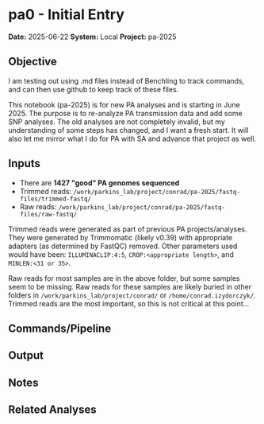 # pa0 - Initial Entry

**Date:** 2025-06-22
**System:** Local
**Project:** pa-2025

## Objective

I am testing out using .md files instead of Benchling to track commands, and can then use github to keep track 
of these files.

This notebook (pa-2025) is for new PA analyses and is starting in June 2025. The purpose is to re-analyze PA 
transmission data and add some SNP analyses. The old analyses are not completely invalid, but my understanding 
of some steps has changed, and I want a fresh start. It will also let me mirror what I do for PA with SA and 
advance that project as well.

## Inputs

- There are **1427 "good" PA genomes sequenced**
- Trimmed reads: `/work/parkins_lab/project/conrad/pa-2025/fastq-files/trimmed-fastq/`
- Raw reads: `/work/parkins_lab/project/conrad/pa-2025/fastq-files/raw-fastq/`

Trimmed reads were generated as part of previous PA projects/analyses. They were generated by Trimmomatic 
(likely v0.39) with appropriate adapters (as determined by FastQC) removed. Other parameters used would have 
been: `ILLUMINACLIP:4:5`, `CROP:<appropriate length>`, and `MINLEN:<31 or 35>`.

Raw reads for most samples are in the above folder, but some samples seem to be missing. Raw reads for these 
samples are likely buried in other folders in `/work/parkins_lab/project/conrad/` or `/home/conrad.izydorczyk/`. 
Trimmed reads are the most important, so this is not critical at this point...

## Commands/Pipeline

## Output

## Notes

## Related Analyses

